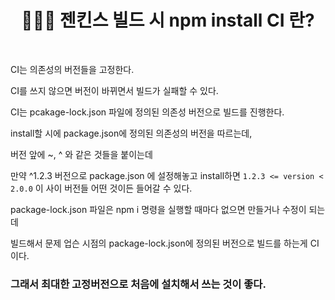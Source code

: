 # <div align="center">👩🏻‍💻 젠킨스 빌드 시 npm install CI 란?</div>

<br>

CI는 의존성의 버전들을 고정한다.

CI를 쓰지 않으면 버전이 바뀌면서 빌드가 실패할 수 있다.

CI는 pcakage-lock.json 파일에 정의된 의존성 버전으로 빌드를 진행한다.

install할 시에 package.json에 정의된 의존성의 버전을 따르는데,

버전 앞에 ~, ^ 와 같은 것들을 붙이는데

만약 ^1.2.3 버전으로 package.json 에 설정해놓고 install하면 `1.2.3 <= version < 2.0.0` 이 사이 버전들 어떤 것이든 들어갈 수 있다.

package-lock.json 파일은 npm i 명령을 실행할 때마다 없으면 만들거나 수정이 되는데

빌드해서 문제 업슨 시점의 package-lock.json에 정의된 버전으로 빌드를 하는게 CI 이다.

### 그래서 최대한 고정버전으로 처음에 설치해서 쓰는 것이 좋다.
